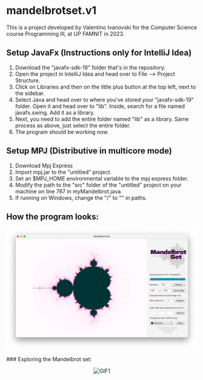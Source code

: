 # mandelbrotset.v1
This is a project developed by Valentino Ivanovski for the Computer Science course Programming III, at UP FAMNIT in 2023.
## Setup JavaFx (Instructions only for IntelliJ Idea)
1. Download the "javafx-sdk-19" folder that's in the repository.
2. Open the project in IntelliJ Idea and head over to File –> Project Structure.
3. Click on Libraries and then on the little plus button at the top left, next to the sidebar.
4. Select Java and head over to where you've stored your "javafx-sdk-19" folder. Open it and head over to "lib". Inside, search for a file named javafx.swing. Add it as a library.
5. Next, you need to add the entire folder named "lib" as a library. Same process as above, just select the entire folder.
6. The program should be working now.
## Setup MPJ (Distributive in multicore mode)
1. Download Mpj Express
2. Import mpj.jar to the "untitled" project.
3. Set an $MPJ_HOME environmental variable to the mpj express folder.
4. Modify the path to the "src" folder of the "untitled" project on your machine on line 767 in myMandelbrot.java.
5. If running on Windows, change the "/" to "\" in paths.
## How the program looks:
<p align="center">
  <img src="./Images/SS1.png" alt="SS1" style="max-width:100%;">
</p>
### Exploring the Mandelbrot set:
<p align="center">
  <img src="./Images/GIF1.gif" alt="GIF1" style="max-width:100%;">
</p>
